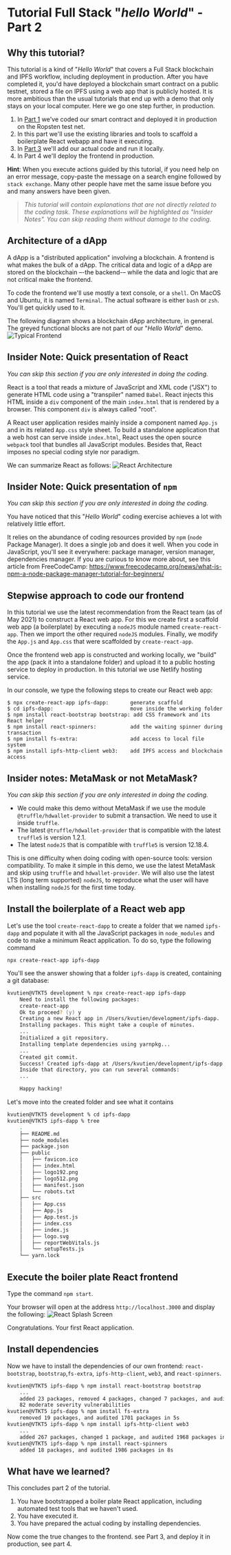# Tutorial Full Stack "_hello World_" - Part 2
## Why this tutorial?
This tutorial is a kind of "_Hello World_" that covers a Full Stack blockchain and IPFS workflow, including deployment in production. After you have completed it, you'd have deployed a blockchain smart contract on a public testnet, stored a file on IPFS using a web app that is publicly hosted. It is more ambitious than the usual tutorials that end up with a demo that only stays on your local computer. Here we go one step further, in production.

1. In [Part 1](./TUTO-1.md) we've coded our smart contract and deployed it in production on the Ropsten test net.
2. In this part we'll use the existing libraries and tools to scaffold a boilerplate React webapp and have it executing.
3. In [Part 3](./TUTO-3.md) we'll add our actual code and run it locally.
4. In Part 4 we'll deploy the frontend in production.

**Hint**: When you execute actions guided by this tutorial, if you need help on an error message, copy-paste the message on a search engine followed by `stack exchange`. Many other people have met the same issue before you and many answers have been given.

> _This tutorial will contain explanations that are not directly related to the coding task. These explanations will be highlighted as "Insider Notes". You can skip reading them without damage to the coding._

## Architecture of a dApp
A dApp is a "distributed application" involving a blockchain. A frontend is what makes the bulk of a dApp. The critical data and logic of a dApp are stored on the blockchain –-the backend-– while the data and logic that are not critical make the frontend.

To code the frontend we'll use mostly a text console, or a `shell`. On MacOS and Ubuntu, it is named `Terminal`. The actual software is either `bash` or `zsh`. You'll get quickly used to it.

The following diagram shows a blockchain dApp architecture, in general. The greyed functional blocks are not part of our "_Hello World_" demo.
![Typical Frontend](./images/10-frontend.png)

## Insider Note: Quick presentation of React
_You can skip this section if you are only interested in doing the coding._

React is a tool that reads a mixture of JavaScript and XML code ("JSX") to generate HTML code using a "transpiler" named `Babel`. React injects this HTML inside a `div` component of the main `index.html` that is rendered by a browser. This component `div` is always called "root".

A React user application resides mainly inside a component named `App.js` and in its related `App.css` style sheet. To build a standalone application that a web host can serve inside `index.html`, React uses the open source `webpack` tool that bundles all JavaScript modules. Besides that, React imposes no special coding style nor paradigm.

We can summarize React as follows:
![React Architecture](./images/11-ReactArchitecture.png)

## Insider Note: Quick presentation of `npm`
_You can skip this section if you are only interested in doing the coding._

You have noticed that this "_Hello World_" coding exercise achieves a lot with relatively little effort. 

It relies on the abundance of coding resources provided by `npm` (`node` Package Manager). It does a single job and does it well. When you code in JavaScript, you'll see it everywhere: package manager, version manager, dependencies manager. If you are curious to know more about, see this article from FreeCodeCamp: https://www.freecodecamp.org/news/what-is-npm-a-node-package-manager-tutorial-for-beginners/

## Stepwise approach to code our frontend
In this tutorial we use the latest recommendation from the React team (as of May 2021) to construct a React web app. For this we create first a scaffold web app (a boilerplate) by executing a `nodeJS` module named `create-react-app`. Then we import the other required `nodeJS` modules. Finally, we modify the `App.js` and `App.css` that were scaffolded by  `create-react-app`.

Once the frontend web app is constructed and working locally, we "build" the app (pack it into a standalone folder) and upload it to a public hosting service to deploy in production. In this tutorial we use Netlify hosting service.

In our console, we type the following steps to create our React web app:
```
$ npx create-react-app ipfs-dapp:       generate scaffold
$ cd ipfs-dapp:                         move inside the working folder
$ npm install react-bootstrap bootstrap: add CSS framework and its React helper
$ npm install react-spinners:           add the waiting spinner during transaction
$ npm install fs-extra:                 add access to local file system
$ npm install ipfs-http-client web3:    add IPFS access and blockchain access
```
## Insider notes: MetaMask or not MetaMask?
_You can skip this section if you are only interested in doing the coding._
* We could make this demo without MetaMask if we use the module `@truffle/hdwallet-provider` to submit a transaction. We need to use it inside `truffle`.
* The latest `@truffle/hdwallet-provider` that is compatible with the latest `truffle5` is version 1.2.1.
* The latest `nodeJS` that is compatible with `truffle5` is version 12.18.4.

This is one difficulty when doing coding with open-source tools: version compatibility. To make it simple in this demo, we use the latest MetaMask and skip using `truffle` and `hdwallet-provider`. We will also use the latest LTS (long term supported) `nodeJS`, to reproduce what the user will have when installing `nodeJS` for the first time today.

## Install the boilerplate of a React web app
Let's use the  tool `create-react-dapp` to create a folder that we named `ipfs-dapp` and populate it with all the JavaScript packages in `node_modules` and code to make a minimum React application. To do so, type the following command 
```
npx create-react-app ipfs-dapp
```
You'll see the answer showing that a folder `ipfs-dapp` is created, containing a git database:
```zsh
kvutien@VTKT5 development % npx create-react-app ipfs-dapp
    Need to install the following packages:
    create-react-app
    Ok to proceed? (y) y
    Creating a new React app in /Users/kvutien/development/ipfs-dapp.
    Installing packages. This might take a couple of minutes.
    ...
    Initialized a git repository.
    Installing template dependencies using yarnpkg...
    ... 
    Created git commit.
    Success! Created ipfs-dapp at /Users/kvutien/development/ipfs-dapp
    Inside that directory, you can run several commands:
    ...

    Happy hacking!
```
Let's move into the created folder and see what it contains
```zsh
kvutien@VTKT5 development % cd ipfs-dapp
kvutien@VTKT5 ipfs-dapp % tree
    .
    ├── README.md
    ├── node_modules
    ├── package.json
    ├── public
    │   ├── favicon.ico
    │   ├── index.html
    │   ├── logo192.png
    │   ├── logo512.png
    │   ├── manifest.json
    │   └── robots.txt
    ├── src
    │   ├── App.css
    │   ├── App.js
    │   ├── App.test.js
    │   ├── index.css
    │   ├── index.js
    │   ├── logo.svg
    │   ├── reportWebVitals.js
    │   └── setupTests.js
    └── yarn.lock
```
## Execute the boiler plate React frontend
Type the command `npm start`.

Your browser will open at the address `http://localhost.3000` and display the following:
![React Splash Screen](./images/12-ReactSplash.png)

Congratulations. Your first React application.

## Install dependencies
Now we have to install the dependencies of our own frontend: `react-bootstrap`, `bootstrap`,`fs-extra`, `ipfs-http-client`, `web3`, and `react-spinners`.
```zsh
kvutien@VTKT5 ipfs-dapp % npm install react-bootstrap bootstrap
    ...
    added 23 packages, removed 4 packages, changed 7 packages, and audited 1720 packages in 14s
    82 moderate severity vulnerabilities
kvutien@VTKT5 ipfs-dapp % npm install fs-extra
    removed 19 packages, and audited 1701 packages in 5s
kvutien@VTKT5 ipfs-dapp % npm install ipfs-http-client web3
    ...
    added 267 packages, changed 1 package, and audited 1968 packages in 24s
kvutien@VTKT5 ipfs-dapp % npm install react-spinners
    added 18 packages, and audited 1986 packages in 8s
```
## What have we learned?
This concludes part 2 of the tutorial. 
1. You have bootstrapped a boiler plate React application, including automated test tools that we haven't used.
2. You have executed it.
3. You have prepared the actual coding by installing dependencies.

Now come the true changes to the frontend. see Part 3, and deploy it in production, see part 4.
